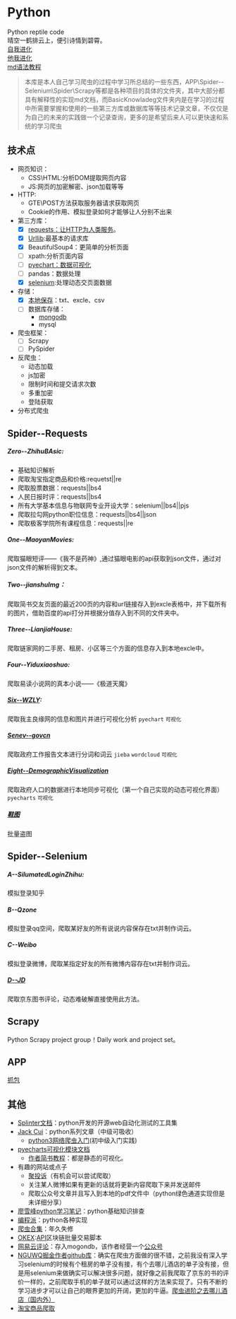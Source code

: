# Python
Python reptile code<br>
晴空一鹤排云上，便引诗情到碧霄。<br>
[自我进化](https://github.com/afrunk/Summer-for-Learing/blob/master/TechnicalThinking.md)<br>
[他我进化](https://github.com/afrunk/Summer-for-Learing/blob/master/SkillThinking.md)<br>
[md语法教程](https://www.jianshu.com/p/86e7fa33de8e)
>  本库是本人自己学习爬虫的过程中学习所总结的一些东西，APP\Spider--Selenium\Spider\Scrapy等都是各种项目的具体的文件夹，其中大部分都具有解释性的实现md文档，而BasicKnowladeg文件夹内是在学习的过程中所需要掌握和使用的一些第三方库或数据库等等技术记录文章，不仅仅是为自己的未来的实践做一个记录查询，更多的是希望后来人可以更快速和系统的学习爬虫
## 技术点
- 网页知识：
   * CSS\HTML:分析DOM提取网页内容
   * JS:网页的加密解密、json加载等等
- HTTP:
   * GTE\POST方法获取服务器请求获取网页
   * Cookie的作用、模拟登录如何才能够让人分别不出来
- 第三方库：
   * [x] [requests：让HTTP为人类服务](https://github.com/afrunk/Summer-for-Learing/blob/master/BasicKnowladge/B--Requests.md)。
   * [x] [Urllib](https://github.com/afrunk/Summer-for-Learing/tree/master/BasicKnowladge):最基本的请求库
   * [x] BeautifulSoup4：更简单的分析页面
   * [ ] xpath:分析页面内容
   * [ ] [pyechart：数据可视化](https://github.com/afrunk/Summer-for-Learing/blob/master/BasicKnowladge/D--DataVisualization.md)
   * [ ] pandas：数据处理
   * [x] [selenium](https://github.com/afrunk/Summer-for-Learing/blob/master/BasicKnowladge/F--Selenium.md):处理动态交页面数据
- 存储：
   * [x] [本地保存](https://github.com/afrunk/Summer-for-Learing/blob/master/BasicKnowladge/A--%E6%9C%AC%E5%9C%B0%E4%BF%9D%E5%AD%98.md)：txt、excle、csv
   * [ ] 数据库存储：
      - [mongodb](https://github.com/afrunk/Summer-for-Learing/blob/master/BasicKnowladge/E--mongoDB.md)
      - mysql
- 爬虫框架：
   * [ ] Scrapy
   * [ ] PySpider
- 反爬虫：
   * 动态加载
   * js加密
   * 限制时间和提交请求次数
   * 多重加密
   * 登陆获取
- 分布式爬虫
## Spider--Requests
##### Zero--ZhihuBAsic:
  * 基础知识解析<br>
  * 爬取淘宝指定商品和价格:requetst||re<br>
  * 爬取股票数据：requests||bs4<br>
  * 人民日报时评：requests||bs4<br>
  * 所有大学基本信息与物联网专业开设大学：selenium||bs4||pjs<br>
  * 爬取拉勾网python职位信息：requests||bs4||json<br>
  * 爬取极客学院所有课程信息：requests||re<br>
##### One--MaoyanMovies:
  爬取猫眼短评——《我不是药神》,通过猫眼电影的api获取到json文件，通过对json文件的解析得到文本。<br>
##### Two--jianshuImg：
  爬取简书交友页面的最近200页的内容和url链接存入到excle表格中，并下载所有的图片，借助百度的api打分并根据分值存入到不同的文件夹中。<br>
##### Three--LianjiaHouse:
  爬取链家网的二手房、租房、小区等三个方面的信息存入到本地excle中。<br>
##### Four--Yiduxiaoshuo:
  爬取易读小说网的真本小说——《极道天魔》<br>
##### [Six--WZLY](https://github.com/afrunk/Summer-for-Learing/blob/master/Spider/Six--WZLY/%E6%88%91%E6%9C%AC%E5%8F%AF%E4%BB%A5%E5%BF%8D%E5%8F%97%E9%BB%91%E6%9A%97.md):
  爬取我主良缘网的信息和图片并进行可视化分析 `pyechart` `可视化`
##### [Senev--govcn](https://github.com/afrunk/Summer-for-Learing/blob/master/Spider/Sever-Govcn/%E6%A2%A6%E6%83%B3%E8%BF%99%E4%B8%AA%E4%B8%9C%E8%A5%BF.md)
  爬取政府工作报告文本进行分词和词云  `jieba`  `wordcloud` `可视化`
##### [Eight--DemographicVisualization](https://github.com/afrunk/Summer-for-Learing/blob/master/Spider/Eight--DemographicVisualization/%E6%88%91%E6%89%80%E6%9C%89%E7%9A%84%E8%87%AA%E8%B4%9F%E9%83%BD%E6%9D%A5%E8%87%AA%E6%88%91%E7%9A%84%E8%87%AA%E5%8D%91.md)
  爬取政府人口的数据进行本地同步可视化（第一个自己实现的动态可视化界面）`pyecharts`   `可视化`
#####  [鞋图]( http://qcr0122.x.yupoo.com/albums?from=singlemessage&isappinstalled=0&page=2)
  批量盗图
## Spider--Selenium
##### A--SilumatedLoginZhihu:
  模拟登录知乎<br>
##### B--Qzone
  模拟登录qq空间，爬取某好友的所有说说内容保存在txt并制作词云。<br>
##### C--Weibo
  模拟登录微博，爬取某指定好友的所有微博内容存在txt并制作词云。<br>
##### [D--JD](https://github.com/afrunk/Summer-for-Learing/blob/master/Spider--Selenium/D--JD/%E6%88%91%E4%BA%A6%E9%A3%98%E9%9B%B6%E4%B9%85.md)
  爬取京东图书评论，动态难破解直接使用此方法。<br>

## Scrapy
Python Scrapy project group！Daily work and project set。<br>
## APP
[抓包](https://github.com/afrunk/Summer-for-Learing/blob/master/APP/charles%E2%80%94%E2%80%94Capture%20tutorial.md)
## 其他
- [Splinter文档](https://splinter-docs-zh-cn.readthedocs.io/zh/latest/#drivers)：python开发的开源web自动化测试的工具集
- [Jack Cui](http://cuijiahua.com/blog/2018/03/spider-5.html)：python系列文章（中级可吸收）
  * [python3网络爬虫入门](https://blog.csdn.net/column/details/15321.html)(初中级入门实践)
- [pyecharts可视化模块文档](http://pyecharts.org/#/)
   * [作者简书教程](https://www.jianshu.com/p/b718c307a61c)：都是静态的可视化。
- 有趣的网站或点子
   * [聚投诉](http://ts.21cn.com/merchant/ranking)（有机会可以尝试爬取）
   * 关注某人微博如果有更新的话就将更新内容爬取下来并发送邮件
   * 爬取公众号文章并且写入到本地的pdf文件中（python绿色通道实现但是未详细分享）
- [廖雪峰python学习笔记](https://blog.csdn.net/u012084802/article/category/7370766)：python基础知识排查
- [编程派](http://codingpy.com/category/tutorials/)：python各种实现
- [爬虫合集](https://github.com/bodekjan/awesome-spider)：年久失修
- [OKEX](https://okexcomweb.bafang.com/account/login):[API](https://github.com/okcoin-okex/API-docs-OKEx.com)区块链批量交易脚本
- [网易云评论](https://github.com/monkey-soft/SchweizerMesser)：存入mogondb，该作者经营一个[公众号](https://github.com/monkey-soft/treasure)
- [NGUWQ掘金作者github库](https://github.com/NGUWQ/Python3Spider)：确实在爬虫方面做的很不错，之前我没有深入学习selenium的时候有个租房的单子没有接，有个去哪儿酒店的单子没有接，但是用selenium来做确实可以解决很多问题，就好像之前我爬取了京东的书的评价一样的，之前爬取手机的单子就可以通过这样的方法来实现了。只有不断的学习进步才可以让自己的眼界更加的开阔，更加的牛逼。[爬虫进阶之去哪儿酒店（国内外）](https://juejin.im/post/5b7b6a1fe51d4538d5175073)
- [淘宝商品爬取](https://blog.csdn.net/Leesoar521yt/article/details/81461939)
